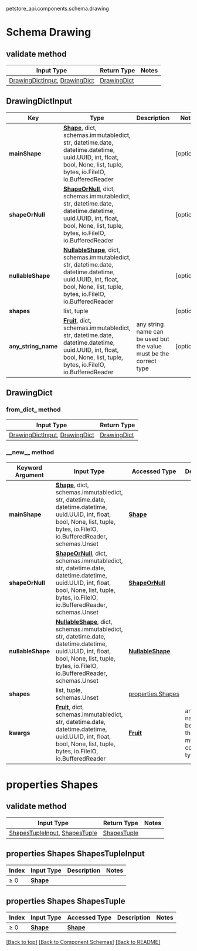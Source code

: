 petstore_api.components.schema.drawing
# Schema Drawing

## validate method
Input Type | Return Type | Notes
------------ | ------------- | -------------
[DrawingDictInput](#drawingdictinput), [DrawingDict](#drawingdict) | [DrawingDict](#drawingdict) |

## DrawingDictInput
Key | Type |  Description | Notes
------------ | ------------- | ------------- | -------------
**mainShape** | [**Shape**](shape.md), dict, schemas.immutabledict, str, datetime.date, datetime.datetime, uuid.UUID, int, float, bool, None, list, tuple, bytes, io.FileIO, io.BufferedReader |  | [optional]
**shapeOrNull** | [**ShapeOrNull**](shape_or_null.md), dict, schemas.immutabledict, str, datetime.date, datetime.datetime, uuid.UUID, int, float, bool, None, list, tuple, bytes, io.FileIO, io.BufferedReader |  | [optional]
**nullableShape** | [**NullableShape**](nullable_shape.md), dict, schemas.immutabledict, str, datetime.date, datetime.datetime, uuid.UUID, int, float, bool, None, list, tuple, bytes, io.FileIO, io.BufferedReader |  | [optional]
**shapes** | list, tuple |  | [optional]
**any_string_name** | [**Fruit**](fruit.md), dict, schemas.immutabledict, str, datetime.date, datetime.datetime, uuid.UUID, int, float, bool, None, list, tuple, bytes, io.FileIO, io.BufferedReader | any string name can be used but the value must be the correct type | [optional]

## DrawingDict
### from_dict_ method
Input Type | Return Type
---------- | -----------
[DrawingDictInput](#drawingdictinput), [DrawingDict](#drawingdict) | [DrawingDict](#drawingdict)

### &lowbar;&lowbar;new&lowbar;&lowbar; method
Keyword Argument | Input Type | Accessed Type | Description | Notes
------------ | ------------- | ------------- | ------------- | -------------
**mainShape** | [**Shape**](shape.md), dict, schemas.immutabledict, str, datetime.date, datetime.datetime, uuid.UUID, int, float, bool, None, list, tuple, bytes, io.FileIO, io.BufferedReader, schemas.Unset | [**Shape**](shape.md) |  | [optional]
**shapeOrNull** | [**ShapeOrNull**](shape_or_null.md), dict, schemas.immutabledict, str, datetime.date, datetime.datetime, uuid.UUID, int, float, bool, None, list, tuple, bytes, io.FileIO, io.BufferedReader, schemas.Unset | [**ShapeOrNull**](shape_or_null.md) |  | [optional]
**nullableShape** | [**NullableShape**](nullable_shape.md), dict, schemas.immutabledict, str, datetime.date, datetime.datetime, uuid.UUID, int, float, bool, None, list, tuple, bytes, io.FileIO, io.BufferedReader, schemas.Unset | [**NullableShape**](nullable_shape.md) |  | [optional]
**shapes** | list, tuple, schemas.Unset | [properties.Shapes](#properties-shapes) |  | [optional]
**kwargs** | [**Fruit**](fruit.md), dict, schemas.immutabledict, str, datetime.date, datetime.datetime, uuid.UUID, int, float, bool, None, list, tuple, bytes, io.FileIO, io.BufferedReader | [**Fruit**](fruit.md) | any string name can be used but the value must be the correct type | [optional] typed value is accessed with the get_additional_property_ method

# properties Shapes

## validate method
Input Type | Return Type | Notes
------------ | ------------- | -------------
[ShapesTupleInput](#properties-shapes-shapestupleinput), [ShapesTuple](#properties-shapes-shapestuple) | [ShapesTuple](#properties-shapes-shapestuple) |

## properties Shapes ShapesTupleInput
Index | Input Type | Description | Notes
------------- | ------------- | ------------- | -------------
≥ 0 | [**Shape**](shape.md) |  |

## properties Shapes ShapesTuple
Index | Input Type | Accessed Type | Description | Notes
------------- | ------------- | ------------- | ------------- | -------------
≥ 0 | [**Shape**](shape.md) | [**Shape**](shape.md) |  |

[[Back to top]](#top) [[Back to Component Schemas]](../../../README.md#Component-Schemas) [[Back to README]](../../../README.md)
